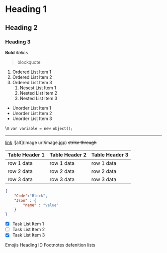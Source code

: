 <!-- Foundational Markdown -->
# Heading 1

## Heading 2

### Heading 3

**Bold**
*italics*
>blockquote

1. Ordered List Item 1
2. Ordered List Item 2
3. Ordered List Item 3
   1. Nesest List Item 1
   2. Nested List Item 2
   3. Nested List Item 3

- Unorder List Item 1
- Unorder List Item 2
- Unorder List Item 3

\n `var variable = new object();`

---
[link](https://www.google.com "Title")
![alt](image url/image.jgp)
~~strike through~~

<!-- Github Specific -->

| Table Header 1 | Table Header 2 | Table Header 3 |
| --- | --- | --- |
| row 1 data | row 1 data | row 1 data |
| row 2 data | row 2 data | row 2 data |
| row 3 data | row 3 data | row 3 data |

```json
{
    "Code":"Block",
    "Json" : {
        "name" : "value"
    }
}
```

* [x] Task List Item 1
* [ ] Task List Item 2
* [x] Task List Item 3

<!-- Other flavours of markdown -->

Emojis
Heading ID
Footnotes
defenition lists
